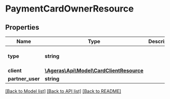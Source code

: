 # PaymentCardOwnerResource

## Properties
Name | Type | Description | Notes
------------ | ------------- | ------------- | -------------
**type** | **string** |  | [optional] [default to 'unknown']
**client** | [**\Ageras\Api\Model\CardClientResource**](CardClientResource.md) |  | [optional] 
**partner_user** | **string** |  | [optional] 

[[Back to Model list]](../README.md#documentation-for-models) [[Back to API list]](../README.md#documentation-for-api-endpoints) [[Back to README]](../README.md)


